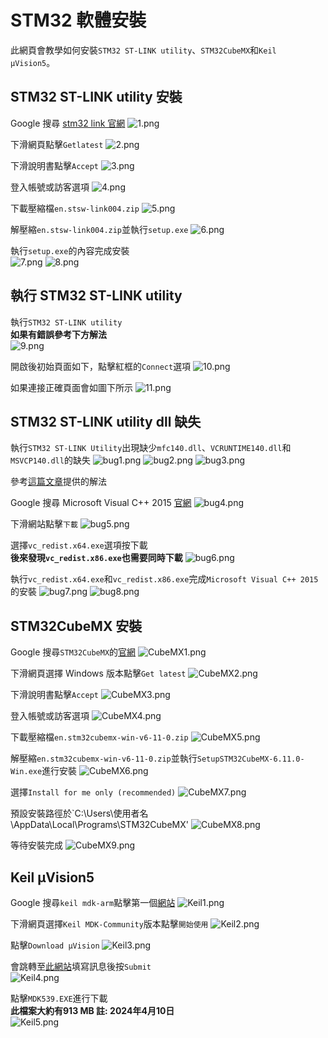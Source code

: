 # STM32 軟體安裝  
此網頁會教學如何安裝`STM32 ST-LINK utility`、`STM32CubeMX`和`Keil µVision5`。  
  
## STM32 ST-LINK utility 安裝  
Google 搜尋 [stm32 link 官網](https://www.st.com/en/development-tools/stsw-link004.html)
![1.png](pictures/1.png "1.png")  
  
下滑網頁點擊`Getlatest`
![2.png](pictures/2.png "2.png")
  
下滑說明書點擊`Accept`
![3.png](pictures/3.png "3.png")
  
登入帳號或訪客選項
![4.png](pictures/4.png "4.png")
  
下載壓縮檔`en.stsw-link004.zip`
![5.png](pictures/5.png "5.png")
  
解壓縮`en.stsw-link004.zip`並執行`setup.exe`
![6.png](pictures/6.png "6.png")
  
執行`setup.exe`的內容完成安裝  
![7.png](pictures/7.png "7.png")
![8.png](pictures/8.png "8.png")
  
## 執行 STM32 ST-LINK utility  
執行`STM32 ST-LINK utility`  
**如果有錯誤參考下方解法**  
![9.png](pictures/9.png "9.png")
  
開啟後初始頁面如下，點擊紅框的`Connect`選項
![10.png](pictures/10.png "10.png")
  
如果連接正確頁面會如圖下所示
![11.png](pictures/11.png "11.png")
  
## STM32 ST-LINK utility dll 缺失  
執行`STM32 ST-LINK Utility`出現缺少`mfc140.dll`、`VCRUNTIME140.dll`和`MSVCP140.dll`的缺失
![bug1.png](pictures/bug1.png "bug1.png")
![bug2.png](pictures/bug2.png "bug2.png")
![bug3.png](pictures/bug3.png "bug3.png")
  
參考[這篇文章](https://community.st.com/t5/stm32-mcus-boards-and-hardware/i-downloaded-the-application-stsw-link004-stm-32-st-link-utility/td-p/180989)提供的解法  
  
Google 搜尋 Microsoft Visual C++ 2015 [官網](https://www.microsoft.com/zh-tw/download/details.aspx?id=48145)
![bug4.png](pictures/bug4.png "bug4.png")
  
下滑網站點擊`下載`
![bug5.png](pictures/bug5.png "bug5.png")
  
選擇`vc_redist.x64.exe`選項按下載  
**後來發現`vc_redist.x86.exe`也需要同時下載**
![bug6.png](pictures/bug6.png "bug6.png")
  
執行`vc_redist.x64.exe`和`vc_redist.x86.exe`完成`Microsoft Visual C++ 2015`的安裝
![bug7.png](pictures/bug7.png "bug7.png")
![bug8.png](pictures/bug8.png "bug8.png")
  
## STM32CubeMX 安裝  
Google 搜尋`STM32CubeMX`的[官網](https://www.st.com/en/development-tools/stm32cubemx.html)
![CubeMX1.png](pictures/CubeMX1.png "CubeMX1.png")
  
下滑網頁選擇 Windows 版本點擊`Get latest`
![CubeMX2.png](pictures/CubeMX2.png "CubeMX2.png")
  
下滑說明書點擊`Accept`
![CubeMX3.png](pictures/CubeMX3.png "CubeMX3.png")
  
登入帳號或訪客選項
![CubeMX4.png](pictures/CubeMX4.png "CubeMX4.png")
  
下載壓縮檔`en.stm32cubemx-win-v6-11-0.zip`
![CubeMX5.png](pictures/CubeMX5.png "CubeMX5.png")
  
解壓縮`en.stm32cubemx-win-v6-11-0.zip`並執行`SetupSTM32CubeMX-6.11.0-Win.exe`進行安裝
![CubeMX6.png](pictures/CubeMX6.png "CubeMX6.png")
  
選擇`Install for me only (recommended)`
![CubeMX7.png](pictures/CubeMX7.png "CubeMX7.png")
  
預設安裝路徑於`C:\Users\使用者名\AppData\Local\Programs\STM32CubeMX'
![CubeMX8.png](pictures/CubeMX8.png "CubeMX8.png")
  
等待安裝完成
![CubeMX9.png](pictures/CubeMX9.png "CubeMX9.png")
  
## Keil µVision5  
Google 搜尋`keil mdk-arm`點擊第一個[網站](https://www.arm.com/zh-TW/products/development-tools/embedded-and-software/keil-mdk)
![Keil1.png](pictures/Keil1.png "Keil1.png")
  
下滑網頁選擇`Keil MDK-Community`版本點擊`開始使用`
![Keil2.png](pictures/Keil2.png "Keil2.png")
  
點擊`Download µVision`
![Keil3.png](pictures/Keil3.png "Keil3.png")
  
會跳轉至[此網站](https://www.keil.com/demo/eval/arm.htm)填寫訊息後按`Submit`  
![Keil4.png](pictures/Keil4.png "Keil4.png")
  
點擊`MDK539.EXE`進行下載  
**此檔案大約有913 MB 註: 2024年4月10日**  
![Keil5.png](pictures/Keil5.png "Keil5.png")